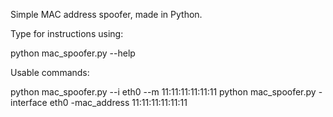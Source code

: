 Simple MAC address spoofer, made in Python. 

Type for instructions using:

python mac_spoofer.py --help

Usable commands:

python mac_spoofer.py --i eth0 --m 11:11:11:11:11:11
python mac_spoofer.py -interface eth0 -mac_address 11:11:11:11:11:11

